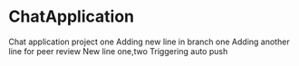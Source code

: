 # ChatApplication
Chat application project one 
Adding new line in branch one
Adding another line for peer review
New line one,two
Triggering auto push
